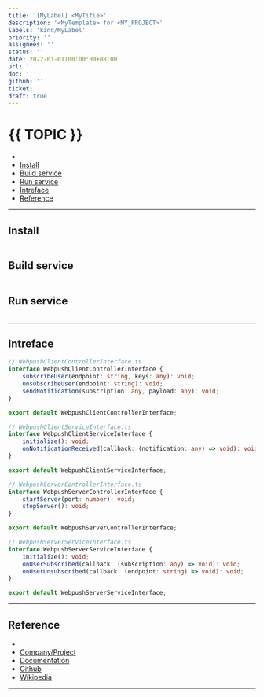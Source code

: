 ```yaml
---
title: '[MyLabel] <MyTitle>'
description: '<MyTemplate> for <MY_PROJECT>'
labels: 'kind/MyLabel'
priority: ''
assignees: ''
status: ''
date: 2022-01-01T00:00:00+08:00
url: ''
doc: ''
github: ''
ticket:
draft: true
---
```


# {{ TOPIC }} <!-- omit in toc -->

- [](#)
- [Install](#install)
- [Build service](#build-service)
- [Run service](#run-service)
- [Intreface](#intreface)
- [Reference](#reference)

---

## [](<URL>)

## Install

```bash

```

## Build service

```bash

```

## Run service

```bash

```

---

## Intreface

```typescript
// WebpushClientControllerInterface.ts
interface WebpushClientControllerInterface {
    subscribeUser(endpoint: string, keys: any): void;
    unsubscribeUser(endpoint: string): void;
    sendNotification(subscription: any, payload: any): void;
}

export default WebpushClientControllerInterface;
```

```typescript
// WebpushClientServiceInterface.ts
interface WebpushClientServiceInterface {
    initialize(): void;
    onNotificationReceived(callback: (notification: any) => void): void;
}

export default WebpushClientServiceInterface;
```

```typescript
// WebpushServerControllerInterface.ts
interface WebpushServerControllerInterface {
    startServer(port: number): void;
    stopServer(): void;
}

export default WebpushServerControllerInterface;
```

```typescript
// WebpushServerServiceInterface.ts
interface WebpushServerServiceInterface {
    initialize(): void;
    onUserSubscribed(callback: (subscription: any) => void): void;
    onUserUnsubscribed(callback: (endpoint: string) => void): void;
}

export default WebpushServerServiceInterface;
```

---

## Reference

- [](<URL>)
- [Company/Project](<https://{{ GITHUB_PROJECT }}.io/>)
- [Documentation](<https://{{ GITHUB_PROJECT }}.io/doc>)
- [Github](<https://github.com/{{ GITHUB_USER }}/{{ GITHUB_PROJECT }}>)
- [Wikipedia](<https://en.wikipedia.org/wiki/{{ TOPIC }}>)

---
